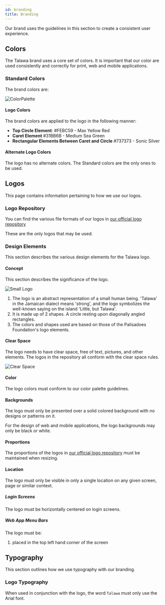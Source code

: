 ```yaml
---
id: branding
title: Branding
---
```


Our brand uses the guidelines in this section to create a consistent user experience.

## Colors

The Talawa brand uses a core set of colors. It is important that our color are used consistently and correctly for print, web and mobile applications.

### Standard Colors

The brand colors are:

![ColorPalette](/img/logos/talawa-logo-colors.png)

#### Logo Colors

The brand colors are applied to the logo in the following manner:

- **Top Circle Element**: #FEBC59 - Max Yellow Red
- **Caret Element** #31BB6B - Medium Sea Green
- **Rectangular Elements Between Caret and Circle** #737373 - Sonic Silver

#### Alternate Logo Colors

The logo has no alternate colors. The Standard colors are the only ones to be used.

## Logos

This page contains information pertaining to how we use our logos.

### Logo Repository

You can find the various file formats of our logos in [our official logo repository](https://github.com/PalisadoesFoundation/talawa-docs/tree/master/static/img/logos)

These are the only logos that may be used.

### Design Elements

This section describes the various design elements for the Talawa logo.

#### Concept

This section describes the significance of the logo.

![Small Logo](/img/logos/talawa-logo-200x200.png)

1. The logo is an abstract representation of a small human being. 'Talawa' in the Jamaican dialect means 'strong', and the logo symbolizes the well-known saying on the island 'Little, but Talawa'.
1. It is made up of 2 shapes. A circle resting upon diagonally angled rectangles.
1. The colors and shapes used are based on those of the Palisadoes Foundation's logo elements.

#### Clear Space

The logo needs to have clear space, free of text, pictures, and other elements. The logos in the repository all conform with the clear space rules.

![Clear Space](/img/logos/talawa-logo-clear-space.png)

#### Color

The logo colors must conform to our color palette guidelines.

#### Backgrounds

The logo must only be presented over a solid colored background with no designs or patterns on it.

For the design of web and mobile applications, the logo backgrounds may only be black or white.

#### Proportions

The proportions of the logos in [our official logo repository](https://github.com/PalisadoesFoundation/talawa-docs/tree/master/static/img/logos) must be maintained when resizing.

#### Location

The logo must only be visible in only a single location on any given screen, page or similar context.

##### Login Screens

The logo must be horizontally centered on login screens.

##### Web App Menu Bars

The logo must be:

1. placed in the top left hand corner of the screen

## Typography

This section outlines how we use typography with our branding.

### Logo Typography

When used in conjunction with the logo, the word `Talawa` must only use the Arial font.

